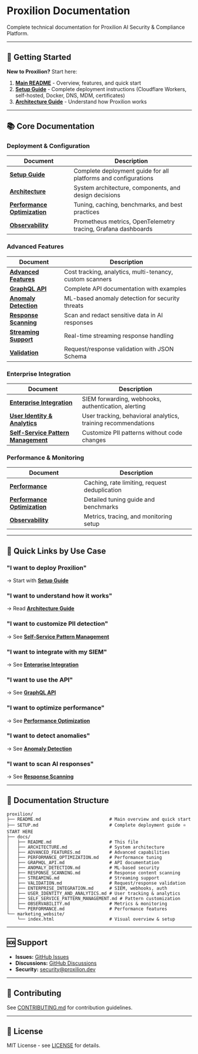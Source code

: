 # Proxilion Documentation

Complete technical documentation for Proxilion AI Security & Compliance Platform.

---

## 🚀 Getting Started

**New to Proxilion?** Start here:

1. **[Main README](../README.md)** - Overview, features, and quick start
2. **[Setup Guide](../SETUP.md)** - Complete deployment instructions (Cloudflare Workers, self-hosted, Docker, DNS, MDM, certificates)
3. **[Architecture Guide](ARCHITECTURE.md)** - Understand how Proxilion works

---

## 📚 Core Documentation

### Deployment & Configuration

| Document | Description |
|----------|-------------|
| **[Setup Guide](../SETUP.md)** | Complete deployment guide for all platforms and configurations |
| **[Architecture](ARCHITECTURE.md)** | System architecture, components, and design decisions |
| **[Performance Optimization](PERFORMANCE_OPTIMIZATION.md)** | Tuning, caching, benchmarks, and best practices |
| **[Observability](OBSERVABILITY.md)** | Prometheus metrics, OpenTelemetry tracing, Grafana dashboards |

### Advanced Features

| Document | Description |
|----------|-------------|
| **[Advanced Features](ADVANCED_FEATURES.md)** | Cost tracking, analytics, multi-tenancy, custom scanners |
| **[GraphQL API](GRAPHQL_API.md)** | Complete API documentation with examples |
| **[Anomaly Detection](ANOMALY_DETECTION.md)** | ML-based anomaly detection for security threats |
| **[Response Scanning](RESPONSE_SCANNING.md)** | Scan and redact sensitive data in AI responses |
| **[Streaming Support](STREAMING.md)** | Real-time streaming response handling |
| **[Validation](VALIDATION.md)** | Request/response validation with JSON Schema |

### Enterprise Integration

| Document | Description |
|----------|-------------|
| **[Enterprise Integration](ENTERPRISE_INTEGRATION.md)** | SIEM forwarding, webhooks, authentication, alerting |
| **[User Identity & Analytics](USER_IDENTITY_AND_ANALYTICS.md)** | User tracking, behavioral analytics, training recommendations |
| **[Self-Service Pattern Management](SELF_SERVICE_PATTERN_MANAGEMENT.md)** | Customize PII patterns without code changes |

### Performance & Monitoring

| Document | Description |
|----------|-------------|
| **[Performance](PERFORMANCE.md)** | Caching, rate limiting, request deduplication |
| **[Performance Optimization](PERFORMANCE_OPTIMIZATION.md)** | Detailed tuning guide and benchmarks |
| **[Observability](OBSERVABILITY.md)** | Metrics, tracing, and monitoring setup |

---

## 🎯 Quick Links by Use Case

### "I want to deploy Proxilion"
→ Start with **[Setup Guide](../SETUP.md)**

### "I want to understand how it works"
→ Read **[Architecture Guide](ARCHITECTURE.md)**

### "I want to customize PII detection"
→ See **[Self-Service Pattern Management](SELF_SERVICE_PATTERN_MANAGEMENT.md)**

### "I want to integrate with my SIEM"
→ See **[Enterprise Integration](ENTERPRISE_INTEGRATION.md)**

### "I want to use the API"
→ See **[GraphQL API](GRAPHQL_API.md)**

### "I want to optimize performance"
→ See **[Performance Optimization](PERFORMANCE_OPTIMIZATION.md)**

### "I want to detect anomalies"
→ See **[Anomaly Detection](ANOMALY_DETECTION.md)**

### "I want to scan AI responses"
→ See **[Response Scanning](RESPONSE_SCANNING.md)**

---

## 📖 Documentation Structure

```
proxilion/
├── README.md                          # Main overview and quick start
├── SETUP.md                           # Complete deployment guide ⭐ START HERE
├── docs/
│   ├── README.md                      # This file
│   ├── ARCHITECTURE.md                # System architecture
│   ├── ADVANCED_FEATURES.md           # Advanced capabilities
│   ├── PERFORMANCE_OPTIMIZATION.md    # Performance tuning
│   ├── GRAPHQL_API.md                 # API documentation
│   ├── ANOMALY_DETECTION.md           # ML-based security
│   ├── RESPONSE_SCANNING.md           # Response content scanning
│   ├── STREAMING.md                   # Streaming support
│   ├── VALIDATION.md                  # Request/response validation
│   ├── ENTERPRISE_INTEGRATION.md      # SIEM, webhooks, auth
│   ├── USER_IDENTITY_AND_ANALYTICS.md # User tracking & analytics
│   ├── SELF_SERVICE_PATTERN_MANAGEMENT.md # Pattern customization
│   ├── OBSERVABILITY.md               # Metrics & monitoring
│   └── PERFORMANCE.md                 # Performance features
└── marketing_website/
    └── index.html                     # Visual overview & setup
```

---

## 🆘 Support

- **Issues:** [GitHub Issues](https://github.com/proxilion/proxilion/issues)
- **Discussions:** [GitHub Discussions](https://github.com/proxilion/proxilion/discussions)
- **Security:** security@proxilion.dev

---

## 🤝 Contributing

See [CONTRIBUTING.md](../CONTRIBUTING.md) for contribution guidelines.

---

## 📝 License

MIT License - see [LICENSE](../LICENSE) for details.

